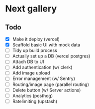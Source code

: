 # Next gallery

## Todo

- [x] Make it deploy (vercel)
- [x] Scaffold basic UI with mock data
- [ ] Tidy up build process
- [ ] Actually set up a DB (vercel postgres)
- [ ] Attach DB to UI
- [ ] Add authentication (w/ clerk)
- [ ] Add image upload
- [ ] Error management (w/ Sentry)
- [ ] Routing/image page (parallel routing)
- [ ] Delete button (w/ Server actions)
- [ ] Analytics (posthog)
- [ ] Ratelimiting (upstash)

